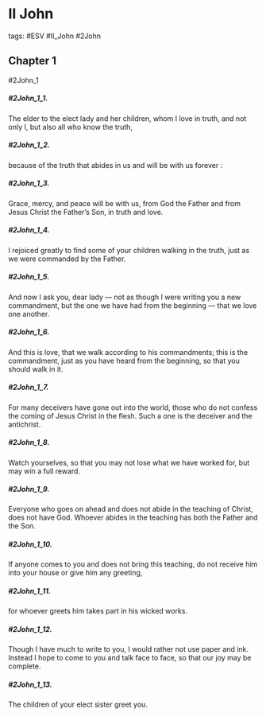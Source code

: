 # II John

tags: #ESV #II_John #2John

## Chapter 1
#2John_1

##### #2John_1_1. 
 The elder to the elect lady and her children, whom I love in truth, and not only I, but also all who know the truth,
##### #2John_1_2. 
 because of the truth that abides in us and will be with us forever :
##### #2John_1_3. 
 Grace, mercy, and peace will be with us, from God the Father and from Jesus Christ the Father’s Son, in truth and love.
##### #2John_1_4. 
 I rejoiced greatly to find some of your children walking in the truth, just as we were commanded by the Father.
##### #2John_1_5. 
 And now I ask you, dear lady — not as though I were writing you a new commandment, but the one we have had from the beginning — that we love one another.
##### #2John_1_6. 
 And this is love, that we walk according to his commandments; this is the commandment, just as you have heard from the beginning, so that you should walk in it.
##### #2John_1_7. 
 For many deceivers have gone out into the world, those who do not confess the coming of Jesus Christ in the flesh. Such a one is the deceiver and the antichrist.
##### #2John_1_8. 
 Watch yourselves, so that you may not lose what we have worked for, but may win a full reward.
##### #2John_1_9. 
 Everyone who goes on ahead and does not abide in the teaching of Christ, does not have God. Whoever abides in the teaching has both the Father and the Son.
##### #2John_1_10. 
 If anyone comes to you and does not bring this teaching, do not receive him into your house or give him any greeting,
##### #2John_1_11. 
 for whoever greets him takes part in his wicked works.
##### #2John_1_12. 
 Though I have much to write to you, I would rather not use paper and ink. Instead I hope to come to you and talk face to face, so that our joy may be complete.
##### #2John_1_13. 
 The children of your elect sister greet you.

